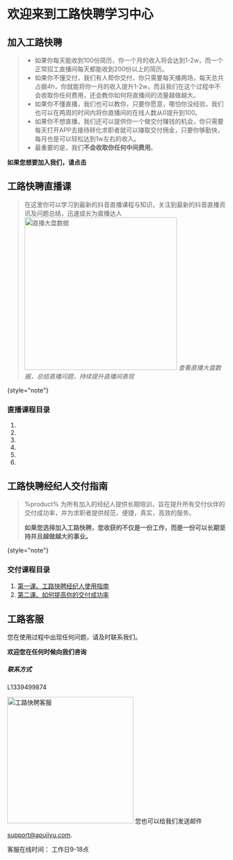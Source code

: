 # 欢迎来到工路快聘学习中心

## 加入工路快聘

> - 如果你每天能收到100份简历，你一个月的收入将会达到1-2w，而一个正常招工直播间每天都能收到200份以上的简历。 
> - 如果你不懂交付，我们有人帮你交付，你只需要每天播两场，每天总共占据4h，你就能将你一月的收入提升1-2w，而且我们在这个过程中不会收取你任何费用，还会教你如何将直播间的流量越做越大。 
> - 如果你不懂直播，我们也可以教你，只要你愿意，哪怕你没经验，我们也可以在两周的时间内将你直播间的在线人数从0提升到100。 
> - 如果你不想直播，我们还可以提供你一个做交付赚钱的机会，你只需要每天打开APP去接待转化求职者就可以赚取交付佣金，只要你够勤快，每月也是可以轻松达到1w左右的收入。 
> - 最重要的是，我们**不会收取你任何中间费用**。

**如果您想要加入我们，请点击[](加入工路快聘.md)**

## 工路快聘直播课

> 在这里你可以学习到最新的抖音直播课程与知识，关注到最新的抖音直播资讯及问题总结，迅速成长为直播达人
> <img src="zhiboshuju.png" alt="直播大盘数据" width="350" border-effect="line"/>
> _查看直播大盘数据，总结直播问题，持续提升直播间表现_
> 
{style="note"}



### 直播课程目录
1. [](第一课、抖音直播注意事项.md)
2. [](第二课、抖音如何推流.md)
3. [](第三课、如何在抖音开启你的第一场直播.md)
4. [](第四课、抖音新账号起号.md)
5. [](第五课、抖音直播话术设计.md)
6. [](第六课、抖音直播数据怎么看.md)


## 工路快聘经纪人交付指南

> %product% 为所有加入的经纪人提供长期培训，旨在提升所有交付伙伴的交付成功率，并为求职者提供规范，便捷，真实，高效的服务。
> 
> **如果您选择加入工路快聘，您收获的不仅是一份工作，而是一份可以长期坚持并且越做越大的事业。**
> 
{style="note"}

### 交付课程目录
1. [第一课、工路快聘经纪人使用指南](工路快聘经纪人使用指南.md)
2. [第二课、如何提高你的交付成功率](工路快聘交付课.md)

## 工路客服
<chapter title="反馈与支持">

您在使用过程中出现任何问题，请及时联系我们。

**欢迎您在任何时候向我们咨询**

##### 联系方式
<tabs>
    <tab title="微信">
        <p><control>L1339499874</control></p>
    </tab>
    <tab title="企业微信">
        <img src="glkpKF1.jpg" alt="工路快聘客服" width="290" border-effect="line"/>
    </tab>
    <tab title="邮箱">
        您也可以给我们发送邮件<p><a href="mailto:support@apujiyu.com">support@apujiyu.com</a>.</p>
    </tab>
</tabs>
</chapter>
客服在线时间：
工作日9-18点








